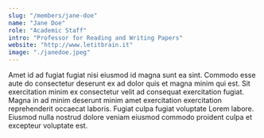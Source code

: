 ```yaml
---
slug: "/members/jane-doe"
name: "Jane Doe"
role: "Academic Staff"
intro: "Professor for Reading and Writing Papers"
website: "http://www.letitbrain.it"
image: "./janedoe.jpeg"
---
```


Amet id ad fugiat fugiat nisi eiusmod id magna sunt ea sint. Commodo esse aute do consectetur deserunt ex ad dolor quis et magna minim qui est. Sit exercitation minim ex consectetur velit ad consequat exercitation fugiat. Magna in ad minim deserunt minim amet exercitation exercitation reprehenderit occaecat laboris. Fugiat culpa fugiat voluptate Lorem labore. Eiusmod nulla nostrud dolore veniam eiusmod commodo proident culpa et excepteur voluptate est.